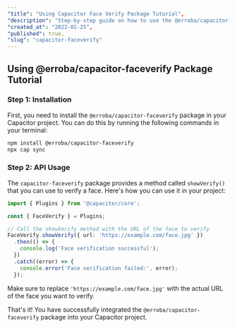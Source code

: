 ```yaml
---
"title": "Using Capacitor Face Verify Package Tutorial",
"description": "Step-by-step guide on how to use the @erroba/capacitor-faceverify package with Capacitor in your project.",
"created_at": "2022-01-25",
"published": true,
"slug": "capacitor-faceverify"
---
```



## Using @erroba/capacitor-faceverify Package Tutorial

### Step 1: Installation

First, you need to install the `@erroba/capacitor-faceverify` package in your Capacitor project. You can do this by running the following commands in your terminal:

```bash
npm install @erroba/capacitor-faceverify
npx cap sync
```

### Step 2: API Usage

The `capacitor-faceverify` package provides a method called `showVerify()` that you can use to verify a face. Here's how you can use it in your project:

```typescript
import { Plugins } from '@capacitor/core';

const { FaceVerify } = Plugins;

// Call the showVerify method with the URL of the face to verify
FaceVerify.showVerify({ url: 'https://example.com/face.jpg' })
  .then(() => {
    console.log('Face verification successful');
  })
  .catch((error) => {
    console.error('Face verification failed:', error);
  });
```

Make sure to replace `'https://example.com/face.jpg'` with the actual URL of the face you want to verify.

That's it! You have successfully integrated the `@erroba/capacitor-faceverify` package into your Capacitor project.